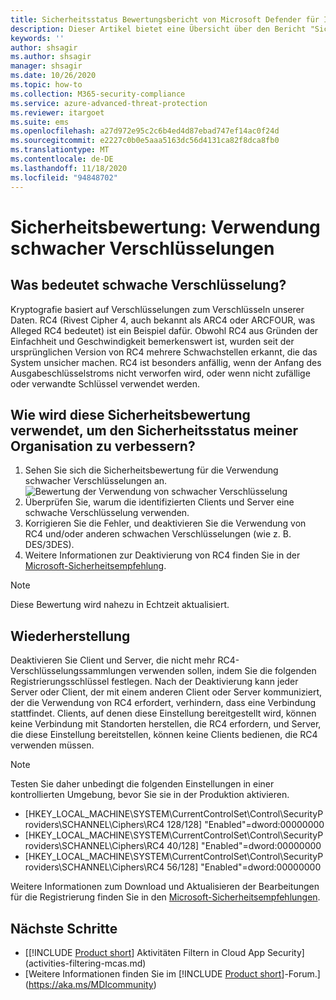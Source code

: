 ```yaml
---
title: Sicherheitsstatus Bewertungsbericht von Microsoft Defender für Identity Weak
description: Dieser Artikel bietet eine Übersicht über den Bericht "Sicherheitsstatus Bewertung für schwache Chiffre Identität" von Microsoft Defender for Identity.
keywords: ''
author: shsagir
ms.author: shsagir
manager: shsagir
ms.date: 10/26/2020
ms.topic: how-to
ms.collection: M365-security-compliance
ms.service: azure-advanced-threat-protection
ms.reviewer: itargoet
ms.suite: ems
ms.openlocfilehash: a27d972e95c2c6b4ed4d87ebad747ef14ac0f24d
ms.sourcegitcommit: e2227c0b0e5aaa5163dc56d4131ca82f8dca8fb0
ms.translationtype: MT
ms.contentlocale: de-DE
ms.lasthandoff: 11/18/2020
ms.locfileid: "94848702"
---
```

# <a name="security-assessment-weak-cipher-usage"></a>Sicherheitsbewertung: Verwendung schwacher Verschlüsselungen

## <a name="what-are-weak-ciphers"></a>Was bedeutet schwache Verschlüsselung?

Kryptografie basiert auf Verschlüsselungen zum Verschlüsseln unserer Daten. RC4 (Rivest Cipher 4, auch bekannt als ARC4 oder ARCFOUR, was Alleged RC4 bedeutet) ist ein Beispiel dafür. Obwohl RC4 aus Gründen der Einfachheit und Geschwindigkeit bemerkenswert ist, wurden seit der ursprünglichen Version von RC4 mehrere Schwachstellen erkannt, die das System unsicher machen. RC4 ist besonders anfällig, wenn der Anfang des Ausgabeschlüsselstroms nicht verworfen wird, oder wenn nicht zufällige oder verwandte Schlüssel verwendet werden.

## <a name="how-do-i-use-this-security-assessment-to-improve-my-organizational-security-posture"></a>Wie wird diese Sicherheitsbewertung verwendet, um den Sicherheitsstatus meiner Organisation zu verbessern?

1. Sehen Sie sich die Sicherheitsbewertung für die Verwendung schwacher Verschlüsselungen an.
    ![Bewertung der Verwendung von schwacher Verschlüsselung](media/cas-isp-weak-cipher-2.png)
1. Überprüfen Sie, warum die identifizierten Clients und Server eine schwache Verschlüsselung verwenden.
1. Korrigieren Sie die Fehler, und deaktivieren Sie die Verwendung von RC4 und/oder anderen schwachen Verschlüsselungen (wie z. B. DES/3DES).
1. Weitere Informationen zur Deaktivierung von RC4 finden Sie in der [Microsoft-Sicherheitsempfehlung](https://support.microsoft.com/help/2868725/microsoft-security-advisory-update-for-disabling-rc4).

> [!NOTE]
> Diese Bewertung wird nahezu in Echtzeit aktualisiert.

## <a name="remediation"></a>Wiederherstellung

Deaktivieren Sie Client und Server, die nicht mehr RC4-Verschlüsselungssammlungen verwenden sollen, indem Sie die folgenden Registrierungsschlüssel festlegen. Nach der Deaktivierung kann jeder Server oder Client, der mit einem anderen Client oder Server kommuniziert, der die Verwendung von RC4 erfordert, verhindern, dass eine Verbindung stattfindet. Clients, auf denen diese Einstellung bereitgestellt wird, können keine Verbindung mit Standorten herstellen, die RC4 erfordern, und Server, die diese Einstellung bereitstellen, können keine Clients bedienen, die RC4 verwenden müssen.

> [!NOTE]
> Testen Sie daher unbedingt die folgenden Einstellungen in einer kontrollierten Umgebung, bevor Sie sie in der Produktion aktivieren.
>
> - [HKEY_LOCAL_MACHINE\SYSTEM\CurrentControlSet\Control\SecurityProviders\SCHANNEL\Ciphers\RC4 128/128]   "Enabled"=dword:00000000
> - [HKEY_LOCAL_MACHINE\SYSTEM\CurrentControlSet\Control\SecurityProviders\SCHANNEL\Ciphers\RC4 40/128]   "Enabled"=dword:00000000
> - [HKEY_LOCAL_MACHINE\SYSTEM\CurrentControlSet\Control\SecurityProviders\SCHANNEL\Ciphers\RC4 56/128]   "Enabled"=dword:00000000

Weitere Informationen zum Download und Aktualisieren der Bearbeitungen für die Registrierung finden Sie in den [Microsoft-Sicherheitsempfehlungen](/security-updates/SecurityAdvisories/2013/2868725).

## <a name="next-steps"></a>Nächste Schritte

- [[!INCLUDE [Product short](includes/product-short.md)] Aktivitäten Filtern in Cloud App Security](activities-filtering-mcas.md)
- [Weitere Informationen finden Sie im [!INCLUDE [Product short](includes/product-short.md)]-Forum.](https://aka.ms/MDIcommunity)
